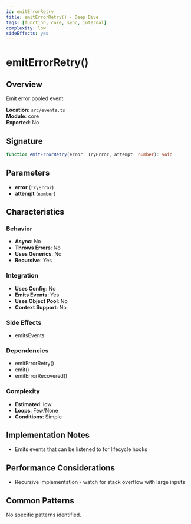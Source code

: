 ```yaml
---
id: emitErrorRetry
title: emitErrorRetry() - Deep Dive
tags: [function, core, sync, internal]
complexity: low
sideEffects: yes
---
```


# emitErrorRetry()

## Overview
Emit error pooled event

**Location**: `src/events.ts`  
**Module**: core  
**Exported**: No  

## Signature
```typescript
function emitErrorRetry(error: TryError, attempt: number): void
```

## Parameters
- **error** (`TryError`)
- **attempt** (`number`)

## Characteristics

### Behavior
- **Async**: No
- **Throws Errors**: No
- **Uses Generics**: No
- **Recursive**: Yes

### Integration
- **Uses Config**: No
- **Emits Events**: Yes
- **Uses Object Pool**: No
- **Context Support**: No

### Side Effects
- emitsEvents

### Dependencies
- emitErrorRetry()
- emit()
- emitErrorRecovered()

### Complexity
- **Estimated**: low
- **Loops**: Few/None
- **Conditions**: Simple



## Implementation Notes
- Emits events that can be listened to for lifecycle hooks

## Performance Considerations
- Recursive implementation - watch for stack overflow with large inputs

## Common Patterns
No specific patterns identified.
